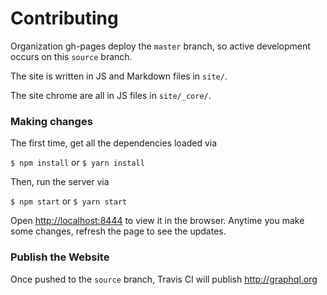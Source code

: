 # Contributing

Organization gh-pages deploy the `master` branch, so active development occurs
on this `source` branch.

The site is written in JS and Markdown files in `site/`.

The site chrome are all in JS files in `site/_core/`.

### Making changes

The first time, get all the dependencies loaded via

`$ npm install` or `$ yarn install`

Then, run the server via

`$ npm start` or `$ yarn start`

Open [http://localhost:8444](http://localhost:8444) to view it in the browser.
Anytime you make some changes, refresh the page to see the updates.

### Publish the Website

Once pushed to the `source` branch, Travis CI will publish http://graphql.org
